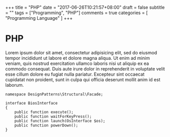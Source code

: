 +++
title = "PHP"
date = "2017-06-26T10:21:57+08:00"
draft = false
subtitle = ""
tags = ["Programming", "PHP"]
comments = true
categories = [
  "Programming Language"
]
+++

# PHP

Lorem ipsum dolor sit amet, consectetur adipisicing elit, sed do eiusmod
tempor incididunt ut labore et dolore magna aliqua. Ut enim ad minim veniam,
quis nostrud exercitation ullamco laboris nisi ut aliquip ex ea commodo
consequat. Duis aute irure dolor in reprehenderit in voluptate velit esse
cillum dolore eu fugiat nulla pariatur. Excepteur sint occaecat cupidatat non
proident, sunt in culpa qui officia deserunt mollit anim id est laborum.

```
namespace DesignPatterns\Structural\Facade;

interface BiosInterface
{
    public function execute();
    public function waitForKeyPress();
    public function launch(OsInterface $os);
    public function powerDown();
}
```